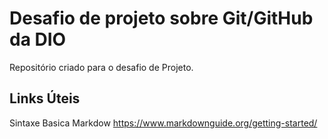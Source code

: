 # Desafio de projeto sobre Git/GitHub da DIO
Repositório criado para o desafio de Projeto.

## Links Úteis 
Sintaxe Basica Markdow https://www.markdownguide.org/getting-started/
